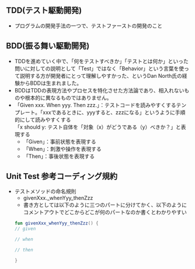 ## TDD(テスト駆動開発)
* プログラムの開発手法の一つで、テストファーストの開発のこと

## BDD(振る舞い駆動開発)
* TDDを進めていく中で、「何をテストすべきか」「テストとは何か」といった問いに対しての説明として「Test」ではなく「Behavior」という言葉を使って説明する方が開発者にとって理解しやすかった、というDan North氏の経験からBDDは生まれました。
* BDDはTDDの表現方法やプロセスを特化させた方法論であり、相入れないものや根本的に異なるものではありません。
* 「Given xxx. When yyy. Then zzz.」：テストコードを読みやすくするテンプレート。「xxxであるときに、yyyすると、zzzになる」というように手順的にして読みやすくする<br>「x should y: テスト自体を「対象（x）がどうである（y）べきか？」と表現する
  * 「Given」：事前状態を表現する 
  * 「When」：刺激や操作を表現する 
  * 「Then」：事後状態を表現する

## Unit Test 参考コーディング規約
* テストメソッドの命名規則
  * givenXxx._whenYyy_thenZzz
  * 書き方としては以下のように三つのパートに分けてかく、以下のようにコメントアウトでどこからどこが何のパートなのか書くとわかりやすい
  ```kotlin
  fun givenXxx_whenYyy_thenZzz() {
  // given
  
  // when
  
  // then
  
  }
  ```
